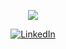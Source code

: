 <p align="center">
  <img src="https://media.giphy.com/media/WKdWA04KRn58A/giphy.gif">
</p>

<p align="center">
  <a href="https://www.linkedin.com/in/meeranh/"><img alt="LinkedIn" src="https://static.licdn.com/aero-v1/sc/h/akt4ae504epesldzj74dzred8">
</p>
